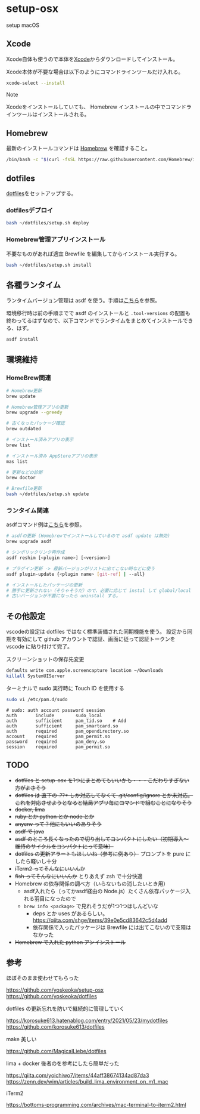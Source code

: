 # setup-osx
setup macOS

## Xcode

Xcode自体も使うので本体を[Xcode](https://developer.apple.com/download/more/#)からダウンロードしてインストール。

Xcode本体が不要な場合は以下のようにコマンドラインツールだけ入れる。

```sh
xcode-select --install
```

> [!NOTE]
> Xcodeをインストールしていても、 Homebrew インストールの中でコマンドラインツールはインストールされる。

## Homebrew

最新のインストールコマンドは [Homebrew](https://brew.sh/ja/) を確認すること。

```sh
/bin/bash -c "$(curl -fsSL https://raw.githubusercontent.com/Homebrew/install/HEAD/install.sh)"
```

## dotfiles

[dotfiles](https://github.com/myako10s/dotfiles)をセットアップする。

### dotfilesデプロイ

```sh
bash ~/dotfiles/setup.sh deploy
```

### Homebrew管理アプリインストール

不要なものがあれば適宜 Brewfile を編集してからインストール実行する。

```sh
bash ~/dotfiles/setup.sh install
```

## 各種ランタイム

ランタイムバージョン管理は asdf を使う。手順は[こちら](asdf.md)を参照。

環境移行時は前の手順までで asdf のインストールと `.tool-versions` の配置も終わってるはずなので、以下コマンドでランタイムをまとめてインストールできる、はず。

```sh
asdf install
```

## 環境維持

### HomeBrew関連

```sh
# Homebrew更新
brew update

# Homebrew管理アプリの更新
brew upgrade --greedy

# 古くなったパッケージ確認
brew outdated

# インストール済みアプリの表示
brew list

# インストール済み AppStoreアプリの表示
mas list

# 更新などの診断
brew doctor

# Brewfile更新
bash ~/dotfiles/setup.sh update
```

### ランタイム関連

asdfコマンド例は[こちら](asdf.md)を参照。

```sh
# asdfの更新 (Homebrewでインストールしているので asdf update は無効)
brew upgrade asdf

# シンボリックリンク再作成
asdf reshim [<plugin name>] [<version>]

# プラグイン更新 -> 最新バージョンがリストに出てこない時などに使う
asdf plugin-update {<plugin name> [git-ref] | --all}

# インストールしたパッケージの更新
# 勝手に更新されない（そりゃそうだ）ので、必要に応じて instal して global/local でセッティングする。
# 古いバージョンが不要になったら uninstall する。

```

## その他設定

vscodeの設定は dotfiles ではなく標準装備された同期機能を使う。
設定から同期を有効にして github アカウントで認証、画面に従って認証トークンを vscode に貼り付けて完了。

スクリーンショットの保存先変更

```sh
defaults write com.apple.screencapture location ~/Downloads
killall SystemUIServer
```

ターミナルで sudo 実行時に Touch ID を使用する

```sh
sudo vi /etc/pam.d/sudo
```

```pam
# sudo: auth account password session
auth       include        sudo_local
auth       sufficient     pam_tid.so    # Add
auth       sufficient     pam_smartcard.so
auth       required       pam_opendirectory.so
account    required       pam_permit.so
password   required       pam_deny.so
session    required       pam_permit.so
```

## TODO

* ~~dotfiles と setup-osx を1つにまとめてもいいかも・・・こだわりすぎない方がよさそう~~
* ~~dotfiles は 直下の .??* しか対応してなくて .git/config/ignore とか未対応。これを対応させようとなると結局アプリ毎にコマンドで組むことになりそう~~
* ~~docker, lima~~
* ~~ruby とか python とか node とか~~
* ~~anyenv って？他にもいいのありそう~~
* ~~asdf で java~~
* ~~asdf のところ長くなったので切り出してコンパクトにしたい（初期導入〜維持のサイクルをコンパクトにって意味）~~
* ~~dotfiles の更新アラートもほしいね（参考に例あり）~~ プロンプトを pure にしたら軽いし十分
* ~~iTerm2 ってそんなにいいんか~~
* ~~fish ってそんなにいいんか~~  とりあえず zsh で十分快適
* Homebrew の依存関係の調べ方（いらないもの消したいとき用）
  * asdf入れたら（ってかasdf経由の Node.js）たくさん依存パッケージ入れる羽目になったので
  * `brew info <package>` で見れそうだが1つ1つはしんどいな
    * deps とか uses があるらしい。 https://qiita.com/shge/items/39e0e5cd83642c5d4add
    * 依存関係で入ったパッケージは Brewfile には出てこないので支障はなかった
* ~~Homebrew で入れた python アンインストール~~

## 参考

ほぼそのまま使わせてもらった

https://github.com/yoskeoka/setup-osx
https://github.com/yoskeoka/dotfiles

dotfiles の更新忘れを防いで継続的に管理していく

https://korosuke613.hatenablog.com/entry/2021/05/23/mydotfiles
https://github.com/korosuke613/dotfiles

make 美しい

https://github.com/MagicalLiebe/dotfiles

lima + docker  後者のを参考にしたら簡単だった

https://qiita.com/yoichiwo7/items/44aff38674134ad87da3
https://zenn.dev/wim/articles/build_lima_environment_on_m1_mac

iTerm2

https://bottoms-programming.com/archives/mac-terminal-to-iterm2.html

